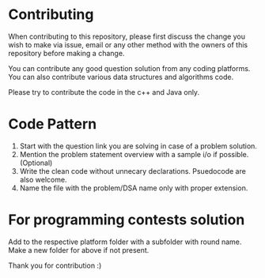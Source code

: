 # Contributing

When contributing to this repository, please first discuss the change you wish to make via issue,
email or any other method with the owners of this repository before making a change. 

You can contribute any good question solution from any coding platforms. You can also contribute various data structures and algorithms code.

Please try to contribute the code in the c++ and Java only.

# Code Pattern

1. Start with the question link you are solving in case of a problem solution.
2. Mention the problem statement overview with a sample i/o if possible. (Optional)
3. Write the clean code without unnecary declarations. Psuedocode are also welcome.
4. Name the file with the problem/DSA name only with proper extension.

# For programming contests solution
Add to the respective platform folder with a subfolder with round name.
Make a new folder for above if not present.


Thank you for contribution :)
